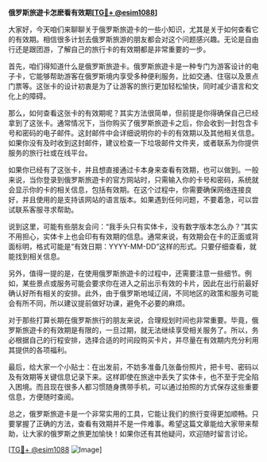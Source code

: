 **俄罗斯旅遊卡怎麽看有效期[[TG💪+ @esim1088](https://t.me/s/esim1088)]**

大家好，今天咱们来聊聊关于俄罗斯旅遊卡的一些小知识，尤其是关于如何查看它的有效期。相信很多计划去俄罗斯旅游的朋友都会对这个问题感兴趣。无论是自由行还是跟团游，了解自己的旅行卡的有效期都是非常重要的一步。

首先，咱们得知道什么是俄罗斯旅遊卡。俄罗斯旅遊卡是一种专门为游客设计的电子卡，它能够帮助游客在俄罗斯境内享受多种便利服务，比如交通、住宿以及景点门票等。这张卡的设计初衷是为了让游客的旅行更加轻松愉快，同时减少语言和文化上的障碍。

那么，如何查看这张卡的有效期呢？其实方法很简单，但前提是你得确保自己已经拿到了这张卡。通常情况下，当你购买了俄罗斯旅遊卡之后，你会收到一封包含卡号和密码的电子邮件。这封邮件中会详细说明你的卡的有效期以及其他相关信息。如果你没有及时收到这封邮件，建议检查一下垃圾邮件文件夹，或者联系为你提供服务的旅行社或在线平台。

如果你已经有了这张卡，并且想直接通过卡本身来查看有效期，也可以做到。一般来说，当你登录到俄罗斯旅遊卡的官方网站时，只需输入你的卡号和密码，系统就会显示你的卡的相关信息，包括有效期。在这个过程中，你需要确保网络连接良好，并且使用的是支持该网站的语言版本。如果遇到任何问题，不要着急，可以尝试联系客服寻求帮助。

说到这里，可能有些朋友会问：“我手头只有实体卡，没有数字版本怎么办？”其实不用担心，实体卡上也会印有有效期的信息。通常来说，有效期会在卡的正面或背面标明，格式可能是“有效日期：YYYY-MM-DD”这样的形式。只要仔细查看，就能找到相关信息。

另外，值得一提的是，在使用俄罗斯旅遊卡的过程中，还需要注意一些细节。例如，某些景点或服务可能会要求你在进入之前出示有效的卡片，因此在出行前最好确认好所有相关的安排。此外，由于俄罗斯地域辽阔，不同地区的政策和服务可能会有所不同，所以建议提前做好功课，避免不必要的麻烦。

对于那些打算长期在俄罗斯旅行的朋友来说，合理规划时间也非常重要。毕竟，俄罗斯旅遊卡的有效期是有限的，一旦过期，就无法继续享受相关服务了。所以，务必根据自己的行程安排，选择合适的时间段购买卡片，并尽量在有效期内充分利用其提供的各项福利。

最后，给大家一个小贴士：在出发前，不妨多准备几张备份照片，把卡号、密码以及有效期等关键信息记录下来。这样即使在旅途中丢失了实体卡，也不至于完全陷入困境。而且现在很多人都习惯随身携带手机，可以通过拍照的方式保存这些重要信息，方便随时查阅。

总之，俄罗斯旅遊卡是一个非常实用的工具，它能让我们的旅行变得更加顺畅。只要掌握了正确的方法，查看有效期并不是一件难事。希望这篇文章能给大家带来帮助，让大家的俄罗斯之旅更加愉快！如果你还有其他疑问，欢迎随时留言讨论。

[[TG💪+ @esim1088](https://t.me/s/esim1088) ![Image](https://i.postimg.cc/4NQfJmqS/Snipaste-2025-05-13-00-14-12.png)]